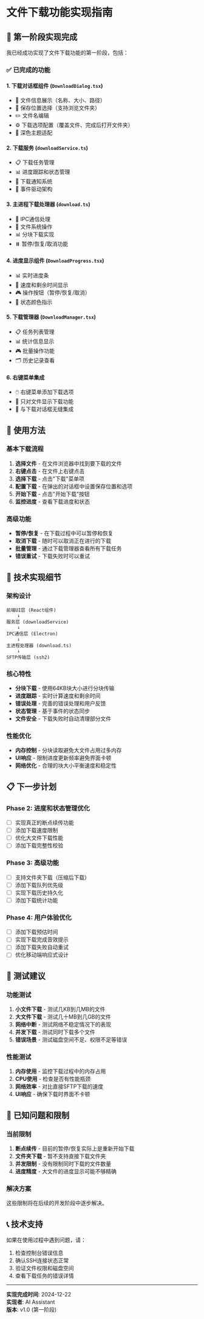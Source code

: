 # 文件下载功能实现指南

## 🎉 第一阶段实现完成

我已经成功实现了文件下载功能的第一阶段，包括：

### ✅ 已完成的功能

#### 1. 下载对话框组件 (`DownloadDialog.tsx`)
- 📁 文件信息展示（名称、大小、路径）
- 🎯 保存位置选择（支持浏览文件夹）
- ✏️ 文件名编辑
- ⚙️ 下载选项配置（覆盖文件、完成后打开文件夹）
- 🎨 深色主题适配

#### 2. 下载服务 (`downloadService.ts`)
- 📋 下载任务管理
- 📊 进度跟踪和状态管理
- 🔔 下载通知系统
- 🎯 事件驱动架构

#### 3. 主进程下载处理器 (`download.ts`)
- 🔧 IPC通信处理
- 📁 文件系统操作
- 📊 分块下载实现
- ⏸️ 暂停/恢复/取消功能

#### 4. 进度显示组件 (`DownloadProgress.tsx`)
- 📊 实时进度条
- 🚀 速度和剩余时间显示
- 🎮 操作按钮（暂停/恢复/取消）
- 🎨 状态颜色指示

#### 5. 下载管理器 (`DownloadManager.tsx`)
- 📋 任务列表管理
- 📊 统计信息显示
- 🎮 批量操作功能
- 🗂️ 历史记录查看

#### 6. 右键菜单集成
- 🖱️ 右键菜单添加下载选项
- 🎯 只对文件显示下载功能
- 🔗 与下载对话框无缝集成

## 🚀 使用方法

### 基本下载流程
1. **选择文件** - 在文件浏览器中找到要下载的文件
2. **右键点击** - 在文件上右键点击
3. **选择下载** - 点击"下载"菜单项
4. **配置下载** - 在弹出的对话框中设置保存位置和选项
5. **开始下载** - 点击"开始下载"按钮
6. **监控进度** - 查看下载进度和状态

### 高级功能
- **暂停/恢复** - 在下载过程中可以暂停和恢复
- **取消下载** - 随时可以取消正在进行的下载
- **批量管理** - 通过下载管理器查看所有下载任务
- **错误重试** - 下载失败时可以重试

## 🔧 技术实现细节

### 架构设计
```
前端UI层 (React组件)
    ↓
服务层 (downloadService)
    ↓
IPC通信层 (Electron)
    ↓
主进程处理器 (download.ts)
    ↓
SFTP传输层 (ssh2)
```

### 核心特性
- **分块下载** - 使用64KB块大小进行分块传输
- **进度跟踪** - 实时计算速度和剩余时间
- **错误处理** - 完善的错误处理和用户反馈
- **状态管理** - 基于事件的状态同步
- **文件安全** - 下载失败时自动清理部分文件

### 性能优化
- **内存控制** - 分块读取避免大文件占用过多内存
- **UI响应** - 限制进度更新频率避免界面卡顿
- **网络优化** - 合理的块大小平衡速度和稳定性

## 📋 下一步计划

### Phase 2: 进度和状态管理优化
- [ ] 实现真正的断点续传功能
- [ ] 添加下载速度限制
- [ ] 优化大文件下载性能
- [ ] 添加下载完整性校验

### Phase 3: 高级功能
- [ ] 支持文件夹下载（压缩后下载）
- [ ] 添加下载队列优先级
- [ ] 实现下载历史持久化
- [ ] 添加下载统计功能

### Phase 4: 用户体验优化
- [ ] 添加下载预估时间
- [ ] 实现下载完成音效提示
- [ ] 添加下载失败自动重试
- [ ] 优化移动端响应式设计

## 🧪 测试建议

### 功能测试
1. **小文件下载** - 测试几KB到几MB的文件
2. **大文件下载** - 测试几十MB到几GB的文件
3. **网络中断** - 测试网络不稳定情况下的表现
4. **并发下载** - 测试同时下载多个文件
5. **错误场景** - 测试磁盘空间不足、权限不足等错误

### 性能测试
1. **内存使用** - 监控下载过程中的内存占用
2. **CPU使用** - 检查是否有性能瓶颈
3. **网络效率** - 对比直接SFTP下载的速度
4. **UI响应** - 确保下载时界面不卡顿

## 🐛 已知问题和限制

### 当前限制
1. **断点续传** - 目前的暂停/恢复实际上是重新开始下载
2. **文件夹下载** - 暂不支持直接下载文件夹
3. **并发限制** - 没有限制同时下载的文件数量
4. **进度精度** - 大文件的进度显示可能不够精确

### 解决方案
这些限制将在后续的开发阶段中逐步解决。

## 📞 技术支持

如果在使用过程中遇到问题，请：
1. 检查控制台错误信息
2. 确认SSH连接状态正常
3. 验证文件权限和磁盘空间
4. 查看下载任务的错误详情

---

**实现完成时间**: 2024-12-22  
**实现者**: AI Assistant  
**版本**: v1.0 (第一阶段)
